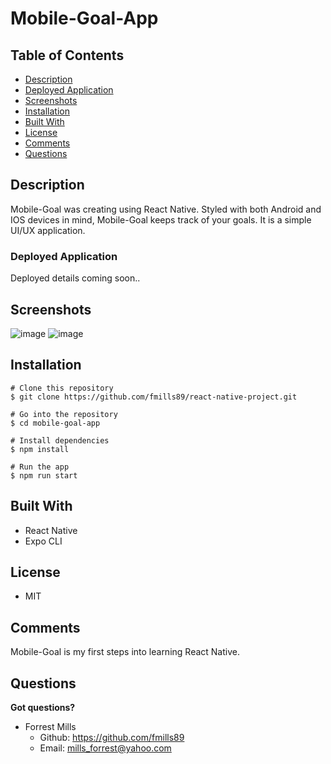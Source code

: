 # Mobile-Goal-App

## Table of Contents
* [Description](#description)
* [Deployed Application](#deployed-application)
* [Screenshots](#screenshots)
* [Installation](#installation)
* [Built With](#built-with)
* [License](#license)
* [Comments](#comments)
* [Questions](#questions)

## Description
Mobile-Goal was creating using React Native. Styled with both Android and IOS devices in mind, Mobile-Goal keeps track of your goals. It is a simple UI/UX application.

### Deployed Application
Deployed details coming soon..

## Screenshots
![image](https://user-images.githubusercontent.com/89666151/168653814-f549f4c5-e6df-47a2-9709-08b6443e1237.png)
![image](https://user-images.githubusercontent.com/89666151/168653888-795007f0-a188-4554-8346-0ff5107821cb.png)



## Installation
```
# Clone this repository
$ git clone https://github.com/fmills89/react-native-project.git

# Go into the repository
$ cd mobile-goal-app

# Install dependencies
$ npm install

# Run the app
$ npm run start
```

## Built With
* React Native
* Expo CLI

## License
* MIT

## Comments
Mobile-Goal is my first steps into learning React Native.

## Questions
**Got questions?**
* Forrest Mills
  * Github: https://github.com/fmills89
  * Email: mills_forrest@yahoo.com
